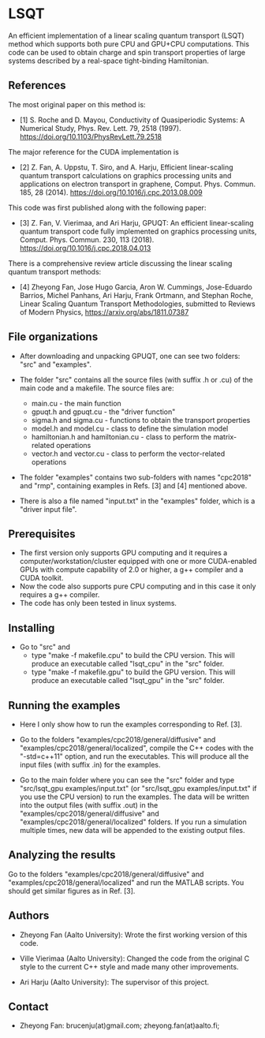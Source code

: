 # LSQT

An efficient implementation of a linear scaling quantum transport (LSQT) method which supports both pure CPU and GPU+CPU computations. This code can be used to obtain charge and spin transport properties of large systems described by a real-space tight-binding Hamiltonian.

## References

The most original paper on this method is:
* [1] S. Roche and D. Mayou, Conductivity of Quasiperiodic Systems: A Numerical Study, Phys. Rev. Lett. 79, 2518 (1997). https://doi.org/10.1103/PhysRevLett.79.2518 

The major reference for the CUDA implementation is 
* [2] Z. Fan, A. Uppstu, T. Siro, and A. Harju, Efficient linear-scaling quantum transport calculations on graphics processing units and applications on electron transport in graphene, Comput. Phys. Commun. 185, 28 (2014). https://doi.org/10.1016/j.cpc.2013.08.009

This code was first published along with the following paper:
* [3] Z. Fan, V. Vierimaa, and Ari Harju, GPUQT: An efficient linear-scaling quantum transport code fully implemented on graphics processing units, Comput. Phys. Commun. 230, 113 (2018). https://doi.org/10.1016/j.cpc.2018.04.013

There is a comprehensive review article discussing the linear scaling quantum transport methods:
* [4] Zheyong Fan, Jose Hugo Garcia, Aron W. Cummings, Jose-Eduardo Barrios, Michel Panhans, Ari Harju, Frank Ortmann, and Stephan Roche, Linear Scaling Quantum Transport Methodologies, submitted to Reviews of Modern Physics, https://arxiv.org/abs/1811.07387

## File organizations

* After downloading and unpacking GPUQT, one can see two folders: "src" and "examples". 

* The folder "src" contains all the source files (with suffix .h or .cu) of the main code and a makefile. The source files are:
    * main.cu                          - the main function
    * gpuqt.h and gpuqt.cu             - the "driver function"
    * sigma.h and sigma.cu             - functions to obtain the transport properties
    * model.h and model.cu             - class to define the simulation model
    * hamiltonian.h and hamiltonian.cu - class to perform the matrix-related operations
    * vector.h and vector.cu           - class to perform the vector-related operations
    
* The folder "examples" contains two sub-folders with names "cpc2018" and "rmp", containing examples in Refs. [3] and [4] mentioned above.

* There is also a file named "input.txt" in the "examples" folder, which is a "driver input file".

## Prerequisites

* The first version only supports GPU computing and it requires a computer/workstation/cluster equipped with one or more CUDA-enabled GPUs with compute capability of 2.0 or higher, a g++ compiler and a CUDA toolkit. 
* Now the code also supports pure CPU computing and in this case it only requires a g++ compiler.
* The code has only been tested in linux systems.

## Installing

* Go to "src" and 
    * type "make -f makefile.cpu" to build the CPU version. This will produce an executable called "lsqt_cpu" in the "src" folder.
    * type "make -f makefile.gpu" to build the GPU version. This will produce an executable called "lsqt_gpu" in the "src" folder.

## Running the examples

* Here I only show how to run the examples corresponding to Ref. [3].

* Go to the folders "examples/cpc2018/general/diffusive" and "examples/cpc2018/general/localized", compile the C++ codes with the "-std=c++11" option, and run the executables. This will produce all the input files (with suffix .in) for the examples.
  
* Go to the main folder where you can see the "src" folder and type "src/lsqt_gpu examples/input.txt" (or "src/lsqt_gpu examples/input.txt" if you use the CPU version) to run the examples. The data will be written into the output files (with suffix .out) in the "examples/cpc2018/general/diffusive" and "examples/cpc2018/general/localized" folders. If you run a simulation multiple times, new data will be appended to the existing output files.

## Analyzing the results

Go to the folders "examples/cpc2018/general/diffusive" and "examples/cpc2018/general/localized" and run the MATLAB scripts. You should get similar figures as in Ref. [3].


## Authors

* Zheyong Fan (Aalto University): Wrote the first working version of this code.

* Ville Vierimaa (Aalto University): Changed the code from the original C style to the current C++ style and made many other improvements.

* Ari Harju (Aalto University): The supervisor of this project.

## Contact

* Zheyong Fan: brucenju(at)gmail.com; zheyong.fan(at)aalto.fi;

